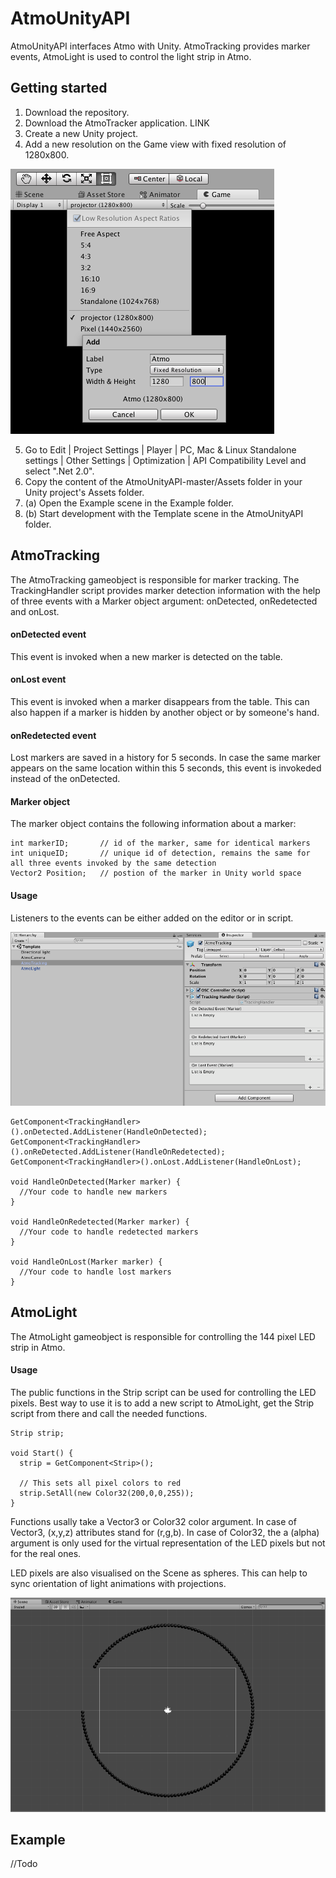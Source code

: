 # AtmoUnityAPI

AtmoUnityAPI interfaces Atmo with Unity. AtmoTracking provides marker events, AtmoLight is used to control the light strip in Atmo.

## Getting started

1. Download the repository. 
2. Download the AtmoTracker application. LINK
3. Create a new Unity project.
4. Add a new resolution on the Game view with fixed resolution of 1280x800.

![Add new resolution](/readme-imgs/atmo-resolution.png)

5. Go to Edit | Project Settings | Player | PC, Mac & Linux Standalone settings | Other Settings | Optimization | API Compatibility Level and select ".Net 2.0".
6. Copy the content of the AtmoUnityAPI-master/Assets folder in your Unity project's Assets folder.
7. (a) Open the Example scene in the Example folder. 
7. (b) Start development with the Template scene in the AtmoUnityAPI folder.

## AtmoTracking

The AtmoTracking gameobject is responsible for marker tracking. The TrackingHandler script provides marker detection information with the help of three events with a Marker object argument: onDetected, onRedetected and onLost. 

#### onDetected event

This event is invoked when a new marker is detected on the table.

#### onLost event

This event is invoked when a marker disappears from the table. This can also happen if a marker is hidden by another object or by someone's hand.

#### onRedetected event

Lost markers are saved in a history for 5 seconds. In case the same marker appears on the same location within this 5 seconds, this event is invokeded instead of the onDetected.

#### Marker object

The marker object contains the following information about a marker:

```
int markerID;       // id of the marker, same for identical markers
int uniqueID;       // unique id of detection, remains the same for all three events invoked by the same detection
Vector2 Position;   // postion of the marker in Unity world space
```

#### Usage

Listeners to the events can be either added on the editor or in script.

![Add listeners](/readme-imgs/tracking-events.png)

```
GetComponent<TrackingHandler>().onDetected.AddListener(HandleOnDetected);
GetComponent<TrackingHandler>().onReDetected.AddListener(HandleOnRedetected);
GetComponent<TrackingHandler>().onLost.AddListener(HandleOnLost);

void HandleOnDetected(Marker marker) {
  //Your code to handle new markers
}

void HandleOnRedetected(Marker marker) {
  //Your code to handle redetected markers
}

void HandleOnLost(Marker marker) {
  //Your code to handle lost markers
}
```

## AtmoLight

The AtmoLight gameobject is responsible for controlling the 144 pixel LED strip in Atmo. 

#### Usage

The public functions in the Strip script can be used for controlling the LED pixels. Best way to use it is to add a new script to AtmoLight, get the Strip script from there and call the needed functions.

```
Strip strip;

void Start() {
  strip = GetComponent<Strip>();
  
  // This sets all pixel colors to red
  strip.SetAll(new Color32(200,0,0,255));
}
```

Functions usally take a Vector3 or Color32 color argument. In case of Vector3, (x,y,z) attributes stand for (r,g,b). In case of Color32, the a (alpha) argument is only used for the virtual representation of the LED pixels but not for the real ones.

LED pixels are also visualised on the Scene as spheres. This can help to sync orientation of light animations with projections.

![LED pixels on Scene](/readme-imgs/leds.png)

## Example

//Todo

